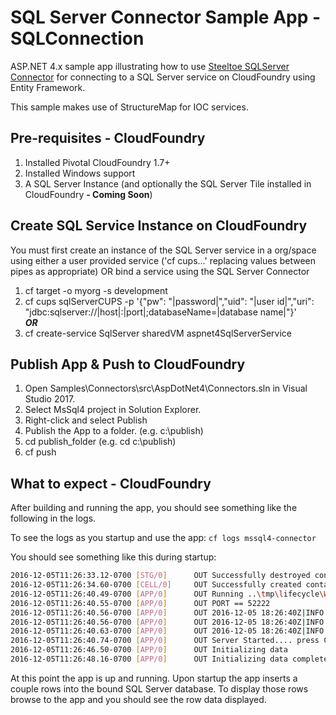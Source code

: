 ﻿# SQL Server Connector Sample App - SQLConnection

ASP.NET 4.x sample app illustrating how to use [Steeltoe SQLServer Connector](https://github.com/SteeltoeOSS/Connectors) for connecting to a SQL Server service on CloudFoundry using Entity Framework.

This sample makes use of StructureMap for IOC services.

## Pre-requisites - CloudFoundry

1. Installed Pivotal CloudFoundry 1.7+
1. Installed Windows support
1. A SQL Server Instance (and optionally the SQL Server Tile installed in CloudFoundry **- Coming Soon**)

## Create SQL Service Instance on CloudFoundry

You must first create an instance of the SQL Server service in a org/space using either a user provided service ('cf cups...' replacing values between pipes as appropriate) OR bind a service using the SQL Server Connector

1. cf target -o myorg -s development
1. cf cups sqlServerCUPS -p '{\"pw\": \"|password|\",\"uid\": \"|user id|\",\"uri\": \"jdbc:sqlserver://|host|:|port|;databaseName=|database name|\"}'<br>
**_OR_**
1. cf create-service SqlServer sharedVM aspnet4SqlServerService

## Publish App & Push to CloudFoundry

1. Open Samples\Connectors\src\AspDotNet4\Connectors.sln in Visual Studio 2017.
1. Select MsSql4 project in Solution Explorer.
1. Right-click and select Publish
1. Publish the App to a folder. (e.g. c:\publish)
1. cd publish_folder (e.g. cd c:\publish)
1. cf push

## What to expect - CloudFoundry

After building and running the app, you should see something like the following in the logs. 

To see the logs as you startup and use the app: `cf logs mssql4-connector`

You should see something like this during startup:

```bash
2016-12-05T11:26:33.12-0700 [STG/0]      OUT Successfully destroyed container
2016-12-05T11:26:34.60-0700 [CELL/0]     OUT Successfully created container
2016-12-05T11:26:40.49-0700 [APP/0]      OUT Running ..\tmp\lifecycle\WebAppServer.exe
2016-12-05T11:26:40.55-0700 [APP/0]      OUT PORT == 52222
2016-12-05T11:26:40.56-0700 [APP/0]      OUT 2016-12-05 18:26:40Z|INFO|Port:52222
2016-12-05T11:26:40.56-0700 [APP/0]      OUT 2016-12-05 18:26:40Z|INFO|Webroot:C:\containerizer\D01F08F4D6E6E541C6\user\app
2016-12-05T11:26:40.63-0700 [APP/0]      OUT 2016-12-05 18:26:40Z|INFO|Starting web server instance...
2016-12-05T11:26:40.74-0700 [APP/0]      OUT Server Started.... press CTRL + C to stop
2016-12-05T11:26:46.50-0700 [APP/0]      OUT Initializing data
2016-12-05T11:26:48.16-0700 [APP/0]      OUT Initializing data complete!
```

At this point the app is up and running.  Upon startup the app inserts a couple rows into the bound SQL Server database. To display those rows browse to the app and you should see the row data displayed.
